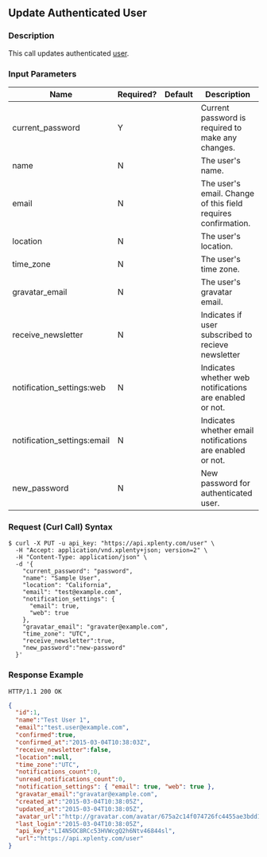 ## Update Authenticated User

### Description
This call updates authenticated [user](https://github.com/xplenty/xplenty-api-doc-v2/blob/master/resources/user.md).

### Input Parameters

|Name|Required?|Default|Description|
|----|---------|-------|-----------|
current_password|Y| |Current password is required to make any changes.
name|N| |The user's name.
email|N| |The user's email. Change of this field requires confirmation.
location|N| |The user's location.
time_zone|N| |The user's time zone.
gravatar_email|N| |The user's gravatar email.
receive_newsletter|N| |Indicates if user subscribed to recieve newsletter
notification_settings:web|N| |Indicates whether web notifications are enabled or not.
notification_settings:email|N| |Indicates whether email notifications are enabled or not.
new_password|N| |New password for authenticated user.

### Request (Curl Call) Syntax
```shell
$ curl -X PUT -u api_key: "https://api.xplenty.com/user" \
  -H "Accept: application/vnd.xplenty+json; version=2" \
  -H "Content-Type: application/json" \
  -d '{
    "current_password": "password",
    "name": "Sample User",
    "location": "California",
    "email": "test@example.com",
    "notification_settings": { 
      "email": true, 
      "web": true 
    },
    "gravatar_email": "gravater@example.com",
    "time_zone": "UTC",
    "receive_newsletter":true,
    "new_password":"new-password"
  }'
```

### Response Example
```HTTP
HTTP/1.1 200 OK
```

```json
{
  "id":1,
  "name":"Test User 1",
  "email":"test.user@example.com",
  "confirmed":true,
  "confirmed_at":"2015-03-04T10:38:03Z",
  "receive_newsletter":false,
  "location":null,
  "time_zone":"UTC",
  "notifications_count":0,
  "unread_notifications_count":0,
  "notification_settings": { "email": true, "web": true },
  "gravatar_email":"gravatar@example.com",
  "created_at":"2015-03-04T10:38:05Z",
  "updated_at":"2015-03-04T10:38:05Z",
  "avatar_url":"http://gravatar.com/avatar/675a2c14f074726fc4455ae3bdd1151f.png?d=retro&s=140",
  "last_login":"2015-03-04T10:38:05Z",
  "api_key":"LI4N5OC8RCc53HVWcgQ2h6Ntv46844sl",
  "url":"https://api.xplenty.com/user"
}
```
